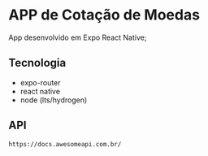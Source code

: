 # APP de Cotação de Moedas

App desenvolvido em Expo React Native;

## Tecnologia

- expo-router
- react native
- node (lts/hydrogen)

## API

```
https://docs.awesomeapi.com.br/
```

